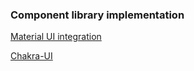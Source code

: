 ### Component library implementation

[Material UI integration](https://github.com/vishnup95/parcel-react-component-sdk/tree/feat/add-material-ui-integration)

[Chakra-UI](https://github.com/vishnup95/parcel-react-component-sdk/tree/try/chakra-ui)
